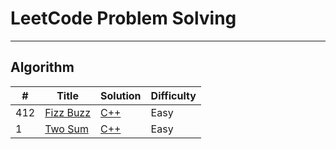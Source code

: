 # LeetCode Problem Solving

---

## Algorithm

| #   | Title                                                 | Solution                         | Difficulty |
| --- | ----------------------------------------------------- | -------------------------------- | ---------- |
| 412 | [Fizz Buzz](https://leetcode.com/problems/fizz-buzz/) | [C++](./Algorithms/FizzBuzz.cpp) | Easy       |
| 1   | [Two Sum](https://leetcode.com/problems/two-sum/)     | [C++](./Algorithms/TwoSum.cpp)   | Easy       |
